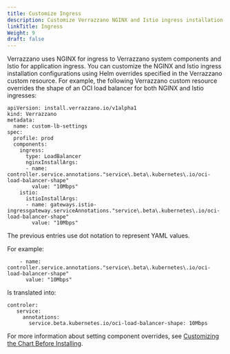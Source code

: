 ```yaml
---
title: Customize Ingress
description: Customize Verrazzano NGINX and Istio ingress installation settings
linkTitle: Ingress
Weight: 9
draft: false
---
```


Verrazzano uses NGINX for ingress to Verrazzano system components and Istio for application ingress.
You can customize the NGINX and Istio ingress installation configurations using Helm overrides specified in the
Verrazzano custom resource. For example, the following Verrazzano custom resource overrides the shape
of an OCI load balancer for both NGINX and Istio ingresses:

```shell
apiVersion: install.verrazzano.io/v1alpha1
kind: Verrazzano
metadata:
  name: custom-lb-settings
spec:
  profile: prod
  components:
    ingress:
      type: LoadBalancer
      nginxInstallArgs:
      - name: controller.service.annotations."service\.beta\.kubernetes\.io/oci-load-balancer-shape"
        value: "10Mbps"
    istio:
      istioInstallArgs:
      - name: gateways.istio-ingressgateway.serviceAnnotations."service\.beta\.kubernetes\.io/oci-load-balancer-shape"
        value: "10Mbps"
```

The previous entries use dot notation to represent YAML values.  

For example:
```
    - name: controller.service.annotations."service\.beta\.kubernetes\.io/oci-load-balancer-shape"
      value: "10Mbps"
```
Is translated into:

```
controler:
   service:
     annotations:
       service.beta.kubernetes.io/oci-load-balancer-shape: 10Mbps
```
For more information about setting component overrides, see [Customizing the Chart Before Installing](https://helm.sh/docs/intro/using_helm/#customizing-the-chart-before-installing).
